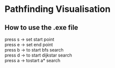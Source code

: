 # Pathfinding Visualisation
## How to use the .exe file <br/>
press s -> set start point <br/>
press e -> set end point <br/>
press b -> to start bfs search <br/>
press d -> to start dijkstar search <br/>
press a -> tostart a* search <br/>
